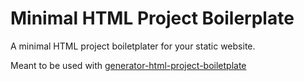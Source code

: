 # Minimal HTML Project Boilerplate

A minimal HTML project boiletplater for your static website.

Meant to be used with [generator-html-project-boiletplate](https://github.com/mukiturrahman/generator-html-project-boilerplate.git)
